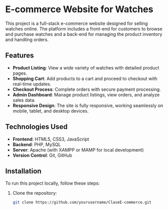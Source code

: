 # E-commerce Website for Watches

This project is a full-stack e-commerce website designed for selling watches online. The platform includes a front-end for customers to browse and purchase watches and a back-end for managing the product inventory and handling orders.

## Features

- **Product Listing**: View a wide variety of watches with detailed product pages.
- **Shopping Cart**: Add products to a cart and proceed to checkout with real-time updates.
- **Checkout Process**: Complete orders with secure payment processing.
- **Admin Dashboard**: Manage product listings, view orders, and analyze sales data.
- **Responsive Design**: The site is fully responsive, working seamlessly on mobile, tablet, and desktop devices.

## Technologies Used

- **Frontend**: HTML5, CSS3, JavaScript
- **Backend**: PHP, MySQL
- **Server**: Apache (with XAMPP or MAMP for local development)
- **Version Control**: Git, GitHub

## Installation

To run this project locally, follow these steps:

1. Clone the repository:
   ```bash
   git clone https://github.com/yourusername/ClaseE-commerce.git
